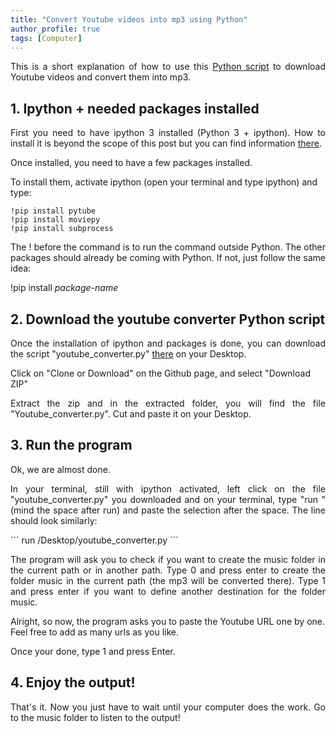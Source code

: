 ```yaml
---
title: "Convert Youtube videos into mp3 using Python"
author_profile: true
tags: [Computer]
---
```


<p align="justify"> 
This is a short explanation of how to use this 
<a href="https://github.com/JLefortBesnard/YoutubeConverter">Python script</a>
to download Youtube videos and convert them into mp3.
</p>


## 1. Ipython + needed packages installed
<p align="justify"> 
First you need to have ipython 3 installed (Python 3 + ipython). How to install it is beyond the scope of this post but you can find information <a href="http://jeremylefortbesnard.de/LearnPythonandML/">there</a>.
</p>

Once installed, you need to have a few packages installed. 

To install them, activate ipython (open your terminal and type ipython) and type:

```
!pip install pytube
!pip install moviepy
!pip install subprocess
```
<p align="justify"> 
The ! before the command is to run the command outside Python.
The other packages should already be coming with Python. If not, just follow the same idea: 
</p>

!pip install _package-name_

  
## 2. Download the youtube converter Python script
<p align="justify">
Once the installation of ipython and packages is done, you can download the script "youtube_converter.py" <a href="https://github.com/JLefortBesnard/YoutubeConverter">there</a> on your Desktop.
</p>

Click on "Clone or Download" on the Github page, and select "Download ZIP"
<p align="justify"> 
Extract the zip and in the extracted folder, you will find the file "Youtube_converter.py".
Cut and paste it on your Desktop.
</p>

## 3. Run the program

Ok, we are almost done.

<p align="justify">
In your terminal, still with ipython activated, left click on the file "youtube_converter.py" you downloaded and on your terminal, type "run " (mind the space after run) and paste the selection after the space. The line should look similarly:
</p>
```
run /Desktop/youtube_converter.py
```
<p align="justify"> 
The program will ask you to check if you want to create the music folder in the current path or in another path.
Type 0 and press enter to create the folder music in the current path (the mp3 will be converted there).
Type 1 and press enter if you want to define another destination for the folder music.
</p>

Alright, so now, the program asks you to paste the Youtube URL one by one. Feel free to add as many urls as you like.

Once your done, type 1 and press Enter.

## 4. Enjoy the output!
<p align="justify"> 
That's it. Now you just have to wait until your computer does the work. 
Go to the music folder to listen to the output!
</p>


